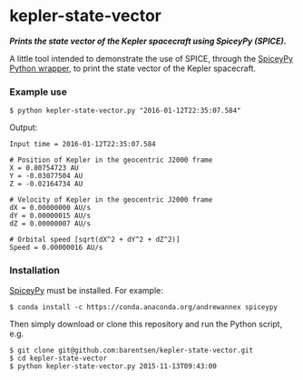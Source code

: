 # kepler-state-vector 
***Prints the state vector of the Kepler spacecraft using SpiceyPy (SPICE).***

A little tool intended to demonstrate the use of SPICE, through the [SpiceyPy Python wrapper](http://spiceypy.readthedocs.org), to print the state vector of the Kepler spacecraft.

### Example use
```
$ python kepler-state-vector.py "2016-01-12T22:35:07.584"
```

Output:
```
Input time = 2016-01-12T22:35:07.584

# Position of Kepler in the geocentric J2000 frame
X = 0.80754723 AU
Y = -0.03077504 AU
Z = -0.02164734 AU

# Velocity of Kepler in the geocentric J2000 frame
dX = 0.00000000 AU/s
dY = 0.00000015 AU/s
dZ = 0.00000007 AU/s

# Orbital speed [sqrt(dX^2 + dY^2 + dZ^2)]
Speed = 0.00000016 AU/s
```

### Installation

[SpiceyPy](http://spiceypy.readthedocs.org) must be installed.
For example:
```
$ conda install -c https://conda.anaconda.org/andrewannex spiceypy
```

Then simply download or clone this repository and run the Python script, e.g.
```
$ git clone git@github.com:barentsen/kepler-state-vector.git
$ cd kepler-state-vector
$ python kepler-state-vector.py 2015-11-13T09:43:00
```
